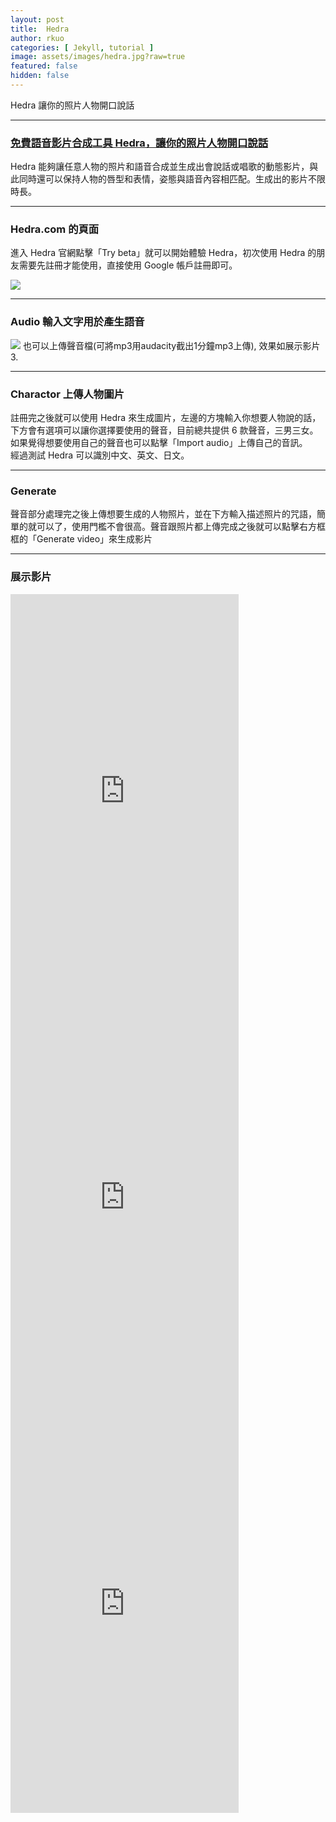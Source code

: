 ```yaml
---
layout: post
title:  Hedra
author: rkuo
categories: [ Jekyll, tutorial ]
image: assets/images/hedra.jpg?raw=true
featured: false
hidden: false
---
```

Hedra 讓你的照片人物開口說話 

---
### [免費語音影片合成工具 Hedra，讓你的照片人物開口說話](https://www.kocpc.com.tw/archives/552200)
Hedra 能夠讓任意人物的照片和語音合成並生成出會說話或唱歌的動態影片，與此同時還可以保持人物的唇型和表情，姿態與語音內容相匹配。生成出的影片不限時長。

---
### Hedra.com 的頁面
進入 Hedra 官網點擊「Try beta」就可以開始體驗 Hedra，初次使用 Hedra 的朋友需要先註冊才能使用，直接使用 Google 帳戶註冊即可。<br>

![](https://www.kocpc.com.tw/wp-content/uploads/2024/06/20240620154612_0_4bab1c.jpg)

---
### Audio 輸入文字用於產生語音
![](https://www.kocpc.com.tw/wp-content/uploads/2024/06/20240620155121_0_6adde8.jpg)
也可以上傳聲音檔(可將mp3用audacity截出1分鐘mp3上傳), 效果如展示影片3.

---
### Charactor 上傳人物圖片
註冊完之後就可以使用 Hedra 來生成圖片，左邊的方塊輸入你想要人物說的話，<br>
下方會有選項可以讓你選擇要使用的聲音，目前總共提供 6 款聲音，三男三女。<br>
如果覺得想要使用自己的聲音也可以點擊「Import audio」上傳自己的音訊。<br>
經過測試 Hedra 可以識別中文、英文、日文。<br>

---
### Generate
聲音部分處理完之後上傳想要生成的人物照片，並在下方輸入描述照片的咒語，簡單的就可以了，使用門檻不會很高。聲音跟照片都上傳完成之後就可以點擊右方框框的「Generate video」來生成影片


---
### 展示影片
<iframe width="365" height="650" src="https://www.youtube.com/embed/VFIreGmESNM" title="新竹椰城社區AI代言人" frameborder="0" allow="accelerometer; autoplay; clipboard-write; encrypted-media; gyroscope; picture-in-picture; web-share" referrerpolicy="strict-origin-when-cross-origin" allowfullscreen></iframe>
<iframe width="365" height="650" src="https://www.youtube.com/embed/Wd766HYhxeE" title="新竹椰城社區AI代言人" frameborder="0" allow="accelerometer; autoplay; clipboard-write; encrypted-media; gyroscope; picture-in-picture; web-share" referrerpolicy="strict-origin-when-cross-origin" allowfullscreen></iframe>
<iframe width="365" height="650" src="https://www.youtube.com/embed/sVAxE-0tIpI" title="Hedra 深夜情歌" frameborder="0" allow="accelerometer; autoplay; clipboard-write; encrypted-media; gyroscope; picture-in-picture; web-share" referrerpolicy="strict-origin-when-cross-origin" allowfullscreen></iframe>

